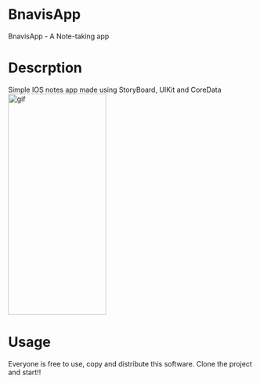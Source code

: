 # BnavisApp
BnavisApp - A Note-taking app

<h1>Descrption</h1>
Simple IOS notes app made using StoryBoard, UIKit and CoreData
<img align="center" alt="gif" src="https://user-images.githubusercontent.com/22303129/177269471-c7a5aa3b-f2c5-4330-8caf-e83b83d2b6f7.gif" width="200" height="450" data-animated-image="" style="max-width: 100%;">

<h1>Usage</h1>
Everyone is free to use, copy and distribute this software. Clone the project and start!!
